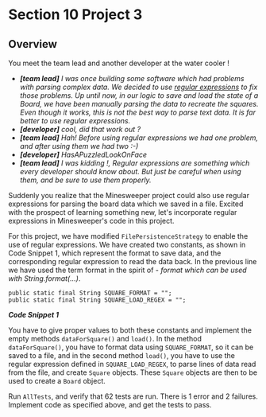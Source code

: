 <h1>Section 10 Project 3</h1>

<h2>Overview</h2>

You meet the team lead and another developer at the water cooler !

 - _**[team lead]** I was once building some software which had problems with parsing complex data. We decided to use [regular expressions](http://www.zytrax.com/tech/web/regex.htm) to fix those problems.
Up until  now, in our logic to save and load the state of a Board, we have been manually parsing the data to recreate the squares. Even though it works, this is not the best way to parse text data. It is far better to use regular expressions._ 
 - _**[developer]** cool, did that work out ?_
 - _**[team lead]** Hah! Before using regular expressions we had one problem, and after using them we had two :-)_
 - _**[developer]** HasAPuzzledLookOnFace_
 - _**[team lead]** I was kidding !, Regular expressions are something which every developer should know about. But just be careful when using them, and be sure to use them properly._

Suddenly you realize that the Minesweeper project could also use regular expressions for parsing the board data which we saved in a file. Excited with the prospect of learning something new, let's incorporate regular expressions in Minesweeper's code in this project.
 
For this project, we have modified ```FilePersistenceStrategy``` to enable the use of regular expressions. We have created two constants, as shown in Code Snippet 1, which represent the format  to save data, and the corresponding regular expression to read the data back. In the previous line we have used the term format in the spirit of - _format which can be used with String.format(...)_.

    public static final String SQUARE_FORMAT = ""; 
    public static final String SQUARE_LOAD_REGEX = "";

_**Code Snippet 1**_

You have to give proper values to both these constants and implement the empty methods ```dataForSquare()``` and ```load()```. 
In the method ```dataForSquare()```, you have to format data using ```SQUARE_FORMAT```, so it can be saved to a file, and in the second method ```load()```, you have to use the regular expression defined in ```SQUARE_LOAD_REGEX```, to parse lines of data read from the file, and create ```Square``` objects. These ```Square``` objects are then to be used to create a ```Board``` object.

Run ```AllTests```, and verify that 62 tests are run. There is 1 error and 2 failures. Implement code as specified above, and get the tests to pass.
